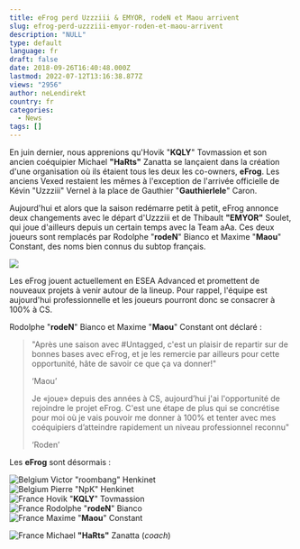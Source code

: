 ```yaml
---
title: eFrog perd Uzzziii & EMYOR, rodeN et Maou arrivent
slug: efrog-perd-uzzziii-emyor-roden-et-maou-arrivent
description: "NULL"
type: default
language: fr
draft: false
date: 2018-09-26T16:40:48.000Z
lastmod: 2022-07-12T13:16:38.877Z
views: "2956"
author: neLendirekt
country: fr
categories:
  - News
tags: []
---
```

En juin dernier, nous apprenions qu'Hovik "**KQLY**" Tovmassion et son ancien coéquipier Michael **"HaRts"** Zanatta se lançaient dans la création d'une organisation où ils étaient tous les deux les co-owners, **eFrog**. Les anciens Vexed restaient les mêmes à l'exception de l'arrivée officielle de Kévin "Uzzziii" Vernel à la place de Gauthier "**Gauthierlele**" Caron.

Aujourd'hui et alors que la saison redémarre petit à petit, eFrog annonce deux changements avec le départ d'Uzzziii et de Thibault **"EMYOR"** Soulet, qui joue d'ailleurs depuis un certain temps avec la Team aAa. Ces deux joueurs sont remplacés par Rodolphe "**rodeN**" Bianco et Maxime "**Maou**" Constant, des noms bien connus du subtop français. 

![](/images/articles/5b1522dcc8cb0/images/F9ANwbSWCPTHzKaYCRXb1JcyWOdICI3jD69dmPA9.jpeg)

Les eFrog jouent actuellement en ESEA Advanced et promettent de nouveaux projets à venir autour de la lineup. Pour rappel, l'équipe est aujourd'hui professionnelle et les joueurs pourront donc se consacrer à 100% à CS.

Rodolphe "**rodeN**" Bianco et Maxime "**Maou**" Constant ont déclaré :

> "Après une saison avec #Untagged, c'est un plaisir de repartir sur de bonnes bases avec eFrog, et je les remercie par ailleurs pour cette opportunité, hâte de savoir ce que ça va donner!"
> 
> ‘Maou’
> 
> Je «joue» depuis des années à CS, aujourd’hui j'ai l'opportunité de rejoindre le projet eFrog. C'est une étape de plus qui se concrétise pour moi où je vais pouvoir me donner à 100% et tenter avec mes coéquipiers d’atteindre rapidement un niveau professionnel reconnu"
> 
> ‘Roden’

Les **eFrog** sont désormais :

![Belgium](/images/countries/be.svg)⁠ Victor "roombang" Henkinet⁠  
![Belgium](/images/countries/be.svg)⁠ Pierre "NpK" Henkinet⁠  
![France](/images/countries/fr.svg)⁠ Hovik "**KQLY**" Tovmassion  
![France](/images/countries/fr.svg)⁠ Rodolphe "**rodeN**" Bianco  
![France](/images/countries/fr.svg)⁠ Maxime "**Maou**" Constant

![France](/images/countries/fr.svg)⁠ Michael **"HaRts"** Zanatta (_coach_)

